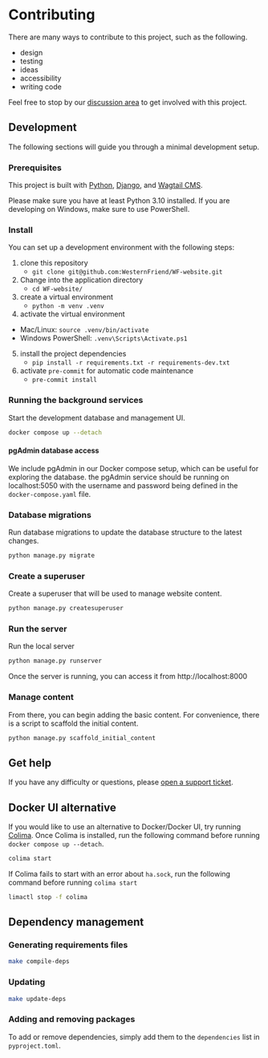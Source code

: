 # Contributing

There are many ways to contribute to this project, such as the following.

- design
- testing
- ideas
- accessibility
- writing code

Feel free to stop by our [discussion area](https://github.com/WesternFriend/WF-website/discussions) to get involved with this project.

## Development

The following sections will guide you through a minimal development setup.

### Prerequisites

This project is built with [Python](https://www.python.org/), [Django](https://www.djangoproject.com/), and [Wagtail CMS](https://wagtail.io/).

Please make sure you have at least Python 3.10 installed. If you are developing on Windows, make sure to use PowerShell.

### Install

You can set up a development environment with the following steps:

1. clone this repository
   - `git clone git@github.com:WesternFriend/WF-website.git`
2. Change into the application directory
   - `cd WF-website/`
3. create a virtual environment
   - `python -m venv .venv`
4. activate the virtual environment
  - Mac/Linux: `source .venv/bin/activate`
  - Windows PowerShell: `.venv\Scripts\Activate.ps1`
5. install the project dependencies
   - `pip install -r requirements.txt -r requirements-dev.txt`
6. activate `pre-commit` for automatic code maintenance
   - `pre-commit install`

### Running the background services

Start the development database and management UI.

```sh
docker compose up --detach
```

#### pgAdmin database access

We include pgAdmin in our Docker compose setup, which can be useful for exploring the database. the pgAdmin service should be running on localhost:5050 with the username and password being defined in the `docker-compose.yaml` file.

### Database migrations

Run database migrations to update the database structure to the latest changes.

```sh
python manage.py migrate
```

 ### Create a superuser

Create a superuser that will be used to manage website content.
```sh
python manage.py createsuperuser
```

### Run the server

Run the local server

```sh
python manage.py runserver
```

Once the server is running, you can access it from http://localhost:8000

### Manage content

From there, you can begin adding the basic content. For convenience, there is a script to scaffold the initial content.

```sh
python manage.py scaffold_initial_content
```

## Get help

If you have any difficulty or questions, please [open a support ticket](https://github.com/WesternFriend/WF-website/issues).

## Docker UI alternative

If you would like to use an alternative to Docker/Docker UI, try running [Colima](https://github.com/abiosoft/colima). Once Colima is installed, run the following command before running `docker compose up --detach`.

```sh
colima start
```

If Colima fails to start with an error about `ha.sock`, run the following command before running `colima start`

```sh
limactl stop -f colima
```

## Dependency management

### Generating requirements files

```sh
make compile-deps
```

### Updating

```sh
make update-deps
```

### Adding and removing packages

To add or remove dependencies, simply add them to the `dependencies` list in `pyproject.toml`.
